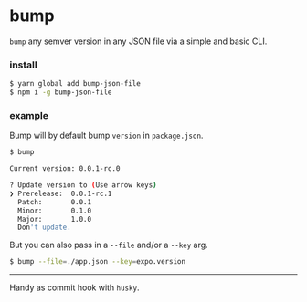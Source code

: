 # bump

`bump` any semver version in any JSON file via a simple and basic CLI.

### install

```sh
$ yarn global add bump-json-file
$ npm i -g bump-json-file
```

### example

Bump will by default bump `version` in `package.json`. 

```sh
$ bump

Current version: 0.0.1-rc.0

? Update version to (Use arrow keys)
❯ Prerelease:  0.0.1-rc.1
  Patch:       0.0.1
  Minor:       0.1.0
  Major:       1.0.0
  Don't update.
```

But you can also pass in a `--file` and/or a `--key` arg.

```sh
$ bump --file=./app.json --key=expo.version
```

---

Handy as commit hook with `husky`.